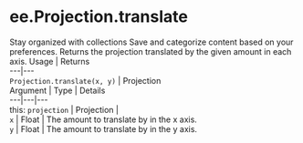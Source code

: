  
#  ee.Projection.translate
Stay organized with collections  Save and categorize content based on your preferences. 
Returns the projection translated by the given amount in each axis. Usage | Returns  
---|---  
`Projection.translate(x, y)` | Projection  
Argument | Type | Details  
---|---|---  
this: `projection` | Projection |   
`x` | Float | The amount to translate by in the x axis.  
`y` | Float | The amount to translate by in the y axis.  

